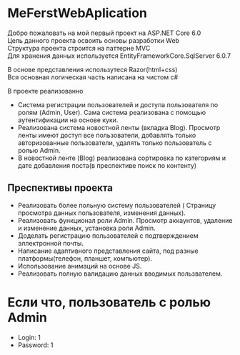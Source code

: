# MeFerstWebAplication
Добро пожаловать на мой первый проект на ASP.NET Core 6.0 <br/>
Цель данного проекта освоить основы разработки Web <br/>
Структура проекта строится на паттерне MVC <br/>
Для хранения данных используется EntityFrameworkCore.SqlServer 6.0.7 <br/>

В основе представления использутеся Razor(html+css) <br/>
Вся основная логическая часть написана на чистом с# <br/>

В проекте реализованно
- Система регистрации пользователей и доступа пользователя по ролям (Admin, User). Сама система реализована с помощью аутентификации на основе куки.
- Реализована система новостной ленты (вкладка Blog). Просмотр ленты имеют доступ все пользователи, добавлять только авторизованные пользователи, удалять только пользователь с ролью Admin.
- В новостной ленте (Blog) реализована сортировка по категориям и дате добавления поста(в преспективе поиск по контенту)

## Преспективы проекта 
- Реализовать более польную систему пользователей ( Страницу просмотра данных пользователя, изменения данных).
- Реализовать функционал роли Admin. Просмотр аккаунтов, удаление и изменение данных, установка роли Admin.
- Доделать регистрацию пользователей с подтверждением эллектронной почты.
- Написание адаптивного представления сайта, под разные платформы(телефон, планшет, компьютер).
- Использование анимаций на основе JS.
- Реализовать полную валидацию данных вводимых пользвателем.

# Если что, пользователь c ролью Admin 
- Login: 1
- Password: 1
